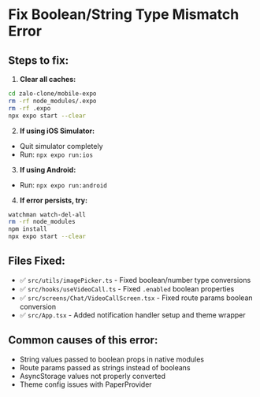 # Fix Boolean/String Type Mismatch Error

## Steps to fix:

1. **Clear all caches:**
```bash
cd zalo-clone/mobile-expo
rm -rf node_modules/.expo
rm -rf .expo
npx expo start --clear
```

2. **If using iOS Simulator:**
- Quit simulator completely
- Run: `npx expo run:ios`

3. **If using Android:**
- Run: `npx expo run:android`

4. **If error persists, try:**
```bash
watchman watch-del-all
rm -rf node_modules
npm install
npx expo start --clear
```

## Files Fixed:
- ✅ `src/utils/imagePicker.ts` - Fixed boolean/number type conversions
- ✅ `src/hooks/useVideoCall.ts` - Fixed `.enabled` boolean properties
- ✅ `src/screens/Chat/VideoCallScreen.tsx` - Fixed route params boolean conversion
- ✅ `src/App.tsx` - Added notification handler setup and theme wrapper

## Common causes of this error:
- String values passed to boolean props in native modules
- Route params passed as strings instead of booleans
- AsyncStorage values not properly converted
- Theme config issues with PaperProvider

